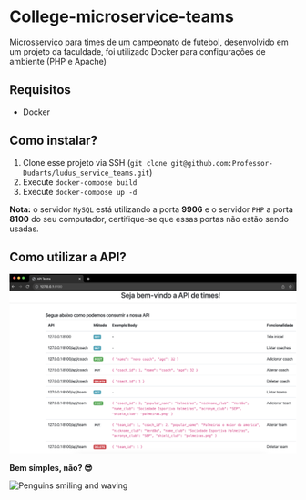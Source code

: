 # College-microservice-teams
Microsserviço para times de um campeonato de futebol, desenvolvido em um projeto da faculdade, foi utilizado Docker para configurações de ambiente (PHP e Apache)

## Requisitos
- Docker

## Como instalar?
1. Clone esse projeto via SSH (`git clone git@github.com:Professor-Dudarts/ludus_service_teams.git`)
2. Execute `docker-compose build`
3. Execute `docker-compose up -d`

**Nota:** o servidor `MySQL` está utilizando a porta **9906** e o servidor `PHP` a porta **8100** do seu computador, certifique-se que essas portas não estão sendo usadas.

## Como utilizar a API?
![Print da tela inicial](inicio_api.png)

**Bem simples, não? 😎**

![Penguins smiling and waving](https://66.media.tumblr.com/tumblr_m374kvEJei1rqfhi2o1_500.gif)